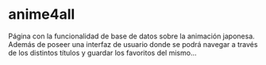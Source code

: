 # anime4all
Página con la funcionalidad de base de datos sobre la animación japonesa. Además de poseer una interfaz de usuario donde se podrá navegar a través de los distintos títulos y guardar los favoritos del mismo...
